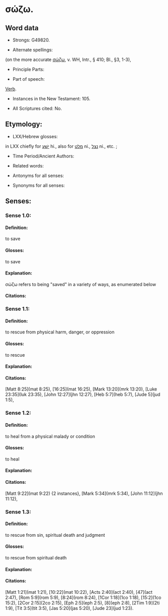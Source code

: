 # σώζω.

<!-- Status: S2=NeedsReview -->
<!-- Lexica used for edits: BDAG LN FFM BN LSJM MM  -->

## Word data

* Strongs: G49820.

* Alternate spellings:

(on the more accurate [σῴζω](), v. WH, Intr., § 410; Bl., §3, 1-3), 

* Principle Parts: 


* Part of speech: 

[Verb](http://ugg.readthedocs.io/en/latest/verb.html).

* Instances in the New Testament: 105.

* All Scriptures cited: No.

## Etymology: 


* LXX/Hebrew glosses: 

in LXX chiefly for [ישׁע](//en-uhl/H3467) hi., also for [מלט](//en-uhl/H4422) ni., [נצל](//en-uhl/H5337) ni., etc. ;

* Time Period/Ancient Authors: 


* Related words: 

* Antonyms for all senses:

* Synonyms for all senses: 


## Senses: 

### Sense  1.0: 

#### Definition: 

to save

#### Glosses: 

to save

#### Explanation: 

σώζω refers to being "saved" in a variety of ways, as enumerated below


#### Citations: 

### Sense  1.1: 

#### Definition: 

to rescue from physical harm, danger, or oppression

#### Glosses: 

to rescue 

#### Explanation: 


#### Citations: 

[Matt 8:25](mat 8:25), [16:25](mat 16:25), [Mark 13:20](mrk 13:20), [Luke 23:35](luk 23:35), [John 12:27](jhn 12:27), [Heb 5:7](heb 5:7), [Jude 5](jud 1:5),


### Sense  1.2: 

#### Definition: 

to heal from a physical malady or condition

#### Glosses: 

to heal 

#### Explanation: 

#### Citations: 

[Matt 9:22](mat 9:22) {2 instances}, [Mark 5:34](mrk 5:34), [John 11:12](jhn 11:12),

### Sense  1.3: 

#### Definition: 

to rescue from sin, spiritual death and judgment

#### Glosses: 

to rescue from spiritual death

#### Explanation: 

#### Citations: 
 
[Matt 1:21](mat 1:21), [10:22](mat 10:22), [Acts 2:40](act 2:40), [47](act 2:47), [Rom 5:9](rom 5:9), [8:24](rom 8:24),  [1Cor 1:18](1co 1:18), [15:2](1co 15:2), [2Cor 2:15](2co 2:15), [Eph 2:5](eph 2:5), [8](eph 2:8), [2Tim 1:9](2ti 1:9), [Tit 3:5](tit 3:5), [Jas 5:20](jas 5:20), [Jude 23](jud 1:23).



